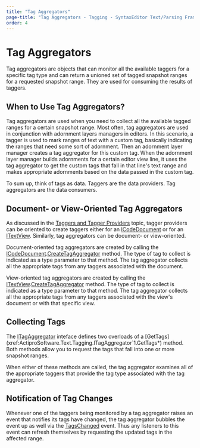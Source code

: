 ```yaml
---
title: "Tag Aggregators"
page-title: "Tag Aggregators - Tagging - SyntaxEditor Text/Parsing Framework"
order: 4
---
```

# Tag Aggregators

Tag aggregators are objects that can monitor all the available taggers for a specific tag type and can return a unioned set of tagged snapshot ranges for a requested snapshot range.  They are used for consuming the results of taggers.

## When to Use Tag Aggregators?

Tag aggregators are used when you need to collect all the available tagged ranges for a certain snapshot range.  Most often, tag aggregators are used in conjunction with adornment layers managers in editors.  In this scenario, a tagger is used to mark ranges of text with a custom tag, basically indicating the ranges that need some sort of adornment.  Then an adornment layer manager creates a tag aggregator for this custom tag.  When the adornment layer manager builds adornments for a certain editor view line, it uses the tag aggregator to get the custom tags that fall in that line's text range and makes appropriate adornments based on the data passed in the custom tag.

To sum up, think of tags as data.  Taggers are the data providers.  Tag aggregators are the data consumers.

## Document- or View-Oriented Tag Aggregators

As discussed in the [Taggers and Tagger Providers](taggers.md) topic, tagger providers can be oriented to create taggers either for an [ICodeDocument](xref:ActiproSoftware.Text.ICodeDocument) or for an [ITextView](xref:@ActiproUIRoot.Controls.SyntaxEditor.ITextView).  Similarly, tag aggregators can be document- or view-oriented.

Document-oriented tag aggregators are created by calling the [ICodeDocument](xref:ActiproSoftware.Text.ICodeDocument).[CreateTagAggregator](xref:ActiproSoftware.Text.ICodeDocument.CreateTagAggregator*) method.  The type of tag to collect is indicated as a type parameter to that method.  The tag aggregator collects all the appropriate tags from any taggers associated with the document.

View-oriented tag aggregators are created by calling the [ITextView](xref:@ActiproUIRoot.Controls.SyntaxEditor.ITextView).[CreateTagAggregator](xref:@ActiproUIRoot.Controls.SyntaxEditor.ITextView.CreateTagAggregator*) method.  The type of tag to collect is indicated as a type parameter to that method.  The tag aggregator collects all the appropriate tags from any taggers associated with the view's document or with that specific view.

## Collecting Tags

The [ITagAggregator<T>](xref:ActiproSoftware.Text.Tagging.ITagAggregator`1) inteface defines two overloads of a [GetTags](xref:ActiproSoftware.Text.Tagging.ITagAggregator`1.GetTags*) method.  Both methods allow you to request the tags that fall into one or more snapshot ranges.

When either of these methods are called, the tag aggregator examines all of the appropriate taggers that provide the tag type associated with the tag aggregator.

## Notification of Tag Changes

Whenever one of the taggers being monitored by a tag aggregator raises an event that notifies its tags have changed, the tag aggregator bubbles the event up as well via the [TagsChanged](xref:ActiproSoftware.Text.Tagging.ITagAggregatorBase.TagsChanged) event.  Thus any listeners to this event can refresh themselves by requesting the updated tags in the affected range.
